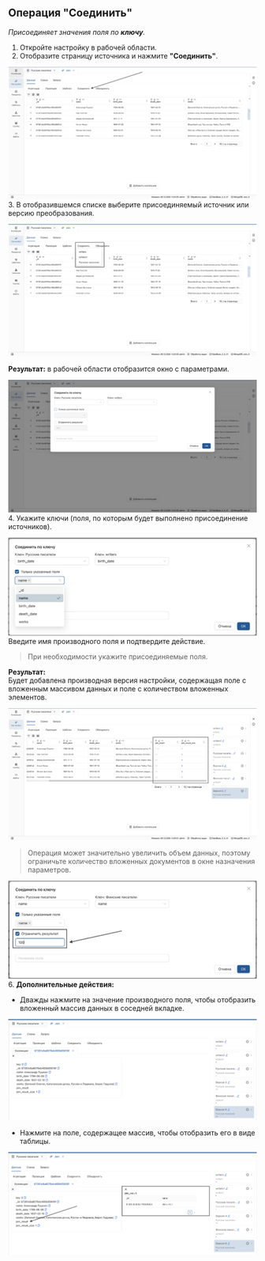 ## Операция **"Соединить"**
_Присоединяет значения поля по **ключу**._

1. Откройте настройку в рабочей области.
2. Отобразите страницу источника и нажмите **"Соединить"**.

![Операция "Соединить" на панели преобразований](../../images/4_Nastroyka/4_2_Preobrasovanuya/4_2_4_Join/1_Join%20source%20page.png)
3. В отобразившемся списке выберите присоединяемый источник или версию преобразования.

![Операция "Соединить": список источников](../../images/4_Nastroyka/4_2_Preobrasovanuya/4_2_4_Join/2_Join%20source%20list.png)

**Результат:** в рабочей области отобразится окно с параметрами.

![Операция "Соединить": указание ключей-источников](../../images/4_Nastroyka/4_2_Preobrasovanuya/4_2_4_Join/3_Join%20Params_window.png)
4. Укажите ключи (поля, по которым будет выполнено присоединение источников).

![Операция "Соединить": указание полей-источников](../../images/4_Nastroyka/4_2_Preobrasovanuya/4_2_4_Join/4_Join_key.png)
Введите имя производного поля и подтвердите действие.

> При необходимости укажите присоединяемые поля.

**Результат:**  
Будет добавлена производная версия настройки, содержащая поле с вложенным массивом данных и поле с количеством вложенных элементов.

![Операция "Соединить": результат](../../images/4_Nastroyka/4_2_Preobrasovanuya/4_2_4_Join/5_Join%20result%20fields.png)

> Операция может значительно увеличить объем данных, поэтому ограничьте количество вложенных документов в окне назначения параметров.

![Ограничение еоличества вложенных документов](../../images/4_Nastroyka/4_2_Preobrasovanuya/4_2_4_Join/6_Join%20ogranichenie%20resultat.png)
6. **Дополнительные действия:**

* Дважды нажмите на значение производного поля, чтобы отобразить вложенный массив данных в соседней вкладке.

![Отображение вложенного массива данных в соседней вкладке](../../images/4_Nastroyka/4_2_Preobrasovanuya/4_2_4_Join/7_Join%20vlojennuy%20massiv.png)

* Нажмите на поле, содержащее массив, чтобы отобразить его в виде таблицы.

![Отображение вложенного массива данных в виде таблицы](../../images/4_Nastroyka/4_2_Preobrasovanuya/4_2_4_Join/8_Join%20vlojennyu%20massiv%20table.png)

